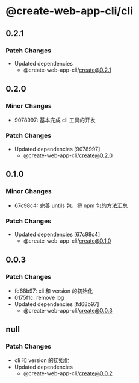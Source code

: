 # @create-web-app-cli/cli

## 0.2.1

### Patch Changes

- Updated dependencies
  - @create-web-app-cli/create@0.2.1

## 0.2.0

### Minor Changes

- 9078997: 基本完成 cli 工具的开发

### Patch Changes

- Updated dependencies [9078997]
  - @create-web-app-cli/create@0.2.0

## 0.1.0

### Minor Changes

- 67c98c4: 完善 untils 包，将 npm 包的方法汇总

### Patch Changes

- Updated dependencies [67c98c4]
  - @create-web-app-cli/create@0.1.0

## 0.0.3

### Patch Changes

- fd68b97: cli 和 version 的初始化
- 0175f1c: remove log
- Updated dependencies [fd68b97]
  - @create-web-app-cli/create@0.0.3

## null

### Patch Changes

- cli 和 version 的初始化
- Updated dependencies
  - @create-web-app-cli/create@0.0.2
